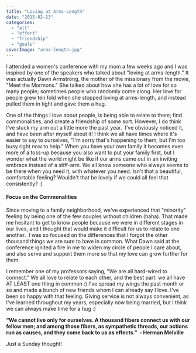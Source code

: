 ```yaml
---
title: "Loving at Arms-Length"
date: "2015-02-23"
categories: 
  - "all"
  - "effort"
  - "friendship"
  - "goals"
coverImage: "arms-length.jpg"
---
```


I attended a women's conference with my mom a few weeks ago and I was inspired by one of the speakers who talked about "loving at arms-length." It was actually Dawn Armstrong, the mother of the missionary from the movie, "Meet the Mormons." She talked about how she has a lot of love for so many people; sometimes people who randomly come along. Her love for people grew ten fold when she stopped loving at arms-length, and instead pulled them in tight and gave them a hug.

One of the things I love about people, is being able to relate to them; find commonalities, and create a friendship of some sort. However, I do think I've stuck my arm out a little more the past year.  I've obviously noticed it, and have been after myself about it! I think we all have times where it's easier to say to ourselves, "I'm sorry that's happening to them, but I'm too busy right now to help." When you have your own family it becomes even more of a toss-up because you also want to put your family first, but I wonder what the world might be like if our arms came out in an inviting embrace instead of a stiff-arm. We all know someone who always seems to be there when you need it, with whatever you need. Isn't that a beautiful, comfortable feeling? Wouldn't that be lovely if we could all feel that consistently? :)

#### Focus on the Commonalities

Since moving to a family neighborhood, we've experienced that "minority" feeling by being one of the few couples without children (haha). That made me hesitant to get to know people because we were in different stages in our lives, and I thought that would make it difficult for us to relate to one another.  I was so focused on the differences that I forgot the other thousand things we are sure to have in common. What Dawn said at the conference ignited a fire in me to widen my circle of people I care about, and also serve and support them more so that my love can grow further for them.

I remember one of my professors saying, "We are all hard-wired to connect." We all love to relate to each other, and the best part: we all have AT LEAST one thing in common :) I've spread my wings the past month or so and made a bunch of new friends whom I can already say I love. I've been so happy with that feeling. Giving service is not always convenient, as I've learned throughout my years, especially now being married, but I think we can always make time for a hug :)

**“We cannot live only for ourselves. A thousand fibers connect us with our fellow men; and among those fibers, as sympathetic threads, our actions run as causes, and they come back to us as effects.”  - Herman Melville**[](http://www.goodreads.com/author/show/1624.Herman_Melville)

Just a Sunday thought!
